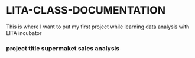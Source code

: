 # LITA-CLASS-DOCUMENTATION
This is where  I want to put my first project while learning data analysis with LITA  incubator
### project title supermaket sales analysis

